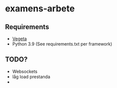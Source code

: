 # examens-arbete

## Requirements

- [Vegeta](https://github.com/tsenart/vegeta)
- Python 3.9 (See requirements.txt per framework)

## TODO?

- Websockets
- låg load prestanda
-
